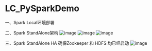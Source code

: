 # LC_PySparkDemo
一、Spark Local环境部署


二、Spark StandAlone架构
![image](https://user-images.githubusercontent.com/26539681/155499969-88544988-9b99-4d81-ac0b-2200e5f2d74a.png)
![image](https://user-images.githubusercontent.com/26539681/155634334-60d09377-5d97-464c-990f-6b5bd18f0508.png)
![image](https://user-images.githubusercontent.com/26539681/155634415-0d224b7f-c638-488d-9c90-92ca134c40c3.png)

三、Spark StandAlone HA
确保Zookeeper 和 HDFS 均已经启动
![image](https://user-images.githubusercontent.com/26539681/155637056-a9a0122b-198a-4794-a51e-06159801d806.png)

